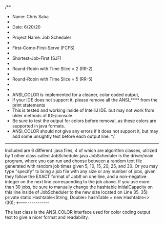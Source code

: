 /**
 * Name: Chris Saba
 *
 * Date: 6/20/20
 *
 * Project Name: Job Scheduler
 *
 * First-Come-First-Serve (FCFS)
 *
 * Shortest-Job-First (SJF)
 *
 * Round-Robin with Time Slice = 2 (RR-2)
 *
 * Round-Robin with Time Slice = 5 (RR-5)
 *
 *
 * ANSI_COLOR is implemented for a cleaner, color coded output,
 * if your IDE does not support it, please remove all the ANSI_**** from the print statements
 * This is tested and working inside of IntelliJ IDE. but may not work from older methods of IDE/console.
 * Be sure to test the output for colors before removal, as these colors are supported in java formats.
 * ANSI_COLOR should not give any errors if it does not support it, but may add some unsightly text before each output line.
 */

---------------------------------------------------------------------------------------------
Included are 6 different .java files, 4 of which are algorithm classes, utilized by 1 other class called JobScheduler.java
JobScheduler is the driver/main program,
where you can run and choose between a random text file generated with random job times given
5, 10, 15, 20, 25, and 30.
Or you may type "specify" to bring a job file with any size or any number of jobs, given they follow
the EXACT format of Job# on one line, and a non-negative integer on the next line corresponding to the job above.
If you use more than 30 jobs, be sure to manually change the hashtable initialCapacity on this line inside of JobScheduler to the new size
located on Line 35.
35)     private static Hashtable<String, Double> hashTable = new Hashtable<>(30);  <--------------


The last class is the ANSI_COLOR interface used for color coding output text to give a nicer format and readability.

